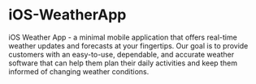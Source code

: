 # iOS-WeatherApp
iOS Weather App - a minimal mobile application that offers real-time weather updates and forecasts at your fingertips. Our goal is to provide customers with an easy-to-use, dependable, and accurate weather software that can help them plan their daily activities and keep them informed of changing weather conditions.
